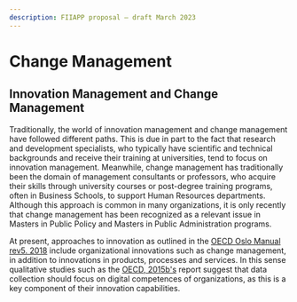 ```yaml
---
description: FIIAPP proposal – draft March 2023
---
```


# Change Management

## Innovation Management and Change Management

Traditionally, the world of innovation management and change management have followed different paths. This is due in part to the fact that research and development specialists, who typically have scientific and technical backgrounds and receive their training at universities, tend to focus on innovation management. Meanwhile, change management has traditionally been the domain of management consultants or professors, who acquire their skills through university courses or post-degree training programs, often in Business Schools, to support Human Resources departments. Although this approach is common in many organizations, it is only recently that change management has been recognized as a relevant issue in Masters in Public Policy and Masters in Public Administration programs.

At present, approaches to innovation as outlined in the [OECD Oslo Manual rev5. 2018](https://doi.org/10.1787/9789264304604-en) include organizational innovations such as change management, in addition to innovations in products, processes and services. In this sense qualitative studies such as the [OECD, 2015b's](https://doi.org/10.1787/9789264239012-en) report suggest that data collection should focus on digital competences of organizations, as this is a key component of their innovation capabilities.
